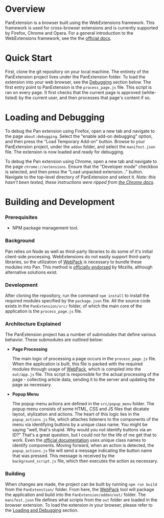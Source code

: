 # Overview

PanExtension is a browser built using the WebExtensions framework. This framework is used for cross-browser extensions and is currently supported by Firefox, Chrome and Opera. For a general introduction to the WebExtensions framework, see the the [official docs](https://developer.mozilla.org/en-US/Add-ons/WebExtensions).

# Quick Start

First, clone the git repository on your local machine. The entirety of the PanExtension project lives under the PanExtension folder. To load the extension into your web browser, see the [Debugging](#Debugging) section below. The first entry point to PanExtension is the `process_page.js` file.  This script is ran on every page. It first checks that the current page is approved (white-listed) by the current user, and then processes that page's content if so. 

# Loading and Debugging

To debug the Pan extension using Firefox, open a new tab and navigate to the page `about:debugging`. Select the "enable add-on debugging" option, and then press the "Load Temporary Add-on" button. Browse to your PanExtension project, under the `addon` folder, and select the `manifest.json` file. The extension is now loaded and ready for debugging. 

To debug the Pan extension using Chrome, open a new tab and navigate to the page `chrome://extensions`. Ensure that the "Developer mode" checkbox is selected, and then press the "Load unpacked extension..." button. Navigate to the top-level directory of PanExtension and select it. *Note: this hasn't been tested, these instructions were ripped from [the Chrome docs](https://developer.chrome.com/extensions/getstarted)*.

# Building and Development

### Prerequisites
* NPM package management tool.

### Background
Pan relies on Node as well as third-party libraries to do some of it's initial client-side processing. WebExtensions do not easily support third-party libraries, so the utilization of [WebPack](https://webpack.js.org/concepts/) is necessary to bundle these modules into Pan. This method is [officially endorsed](https://github.com/mdn/webextensions-examples/tree/master/webpack-modules) by Mozilla, although alternative solutions exist. 

### Development 
After cloning the repository, run the command `npm install` to install the required modules specified by the `package.json` file. All the source code exists in the `PanExtension/src/` folder, of which the main core of the application is the `process_page.js` file. 

### Architecture Explained
The PanExtension project has a number of submodules that define various behavior. These submodules are outlined below:

* **Page Processing**

   The main logic of processing a page occurs in the `process_page.js` file. When the application is built, this file is packed with the required modules through usage of [WebPack](https://webpack.js.org/concepts/), which is compiled into the `out/app.js` file. This script is responsible for the actual processing of the page - collecting article data, sending it to the server and updating the page as necessary. 
   
* **Popup Menu**

    The popup menu actions are defined in the `src/popup_menu` folder. The popup menu consists of some HTML, CSS and JS files that dicatate layout, stylization and actions. The heart of this logic lies in the `popup_actions.js` file, which attaches listeners to the components of the menu via identifying buttons by a unique class name. You might be saying "well, that's stupid. Why would you not identify buttons via an ID?" That's a great question, but I could not for the life of me get that to work. Even the [official documentation](https://developer.mozilla.org/en-US/Add-ons/WebExtensions/Your_second_WebExtension) uses unique class names to identify components. Moving forward, when an action is detected, the `popup_actions.js` file will send a message indicating the button name that was pressed. This message is received by the `background_script.js` file, which then executes the action as necessary. 

### Building
When changes are made, the project can be built by running `npm run build` from the `PanExtenstion/` folder. From here, the [WebPack](https://webpack.js.org/concepts/) tool will package the application and build into the `PanExtension/addon/out/` folder. The `manifest.json` file defines what scripts from the `out` folder are loaded in the browser extension. To load the extension in your browser, please refer to the [Loading and Debugging](#Loading-and-Debugging) section.
